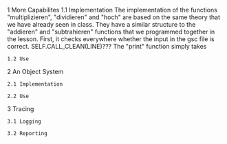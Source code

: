 1 More Capabilites
    1.1 Implementation
        The implementation of the functions "multiplizieren", "dividieren" and "hoch" are   based on the same theory that we have already seen in class. They have a similar structure to the "addieren" and "subtrahieren" functions that we programmed together in the lesson. First, it checks everywhere whether the input in the gsc file is correct. SELF.CALL_CLEAN(LINE)??? The "print" function simply takes

    1.2 Use

2 An Object System

    2.1 Implementation

    2.2 Use

3 Tracing

    3.1 Logging

    3.2 Reporting
